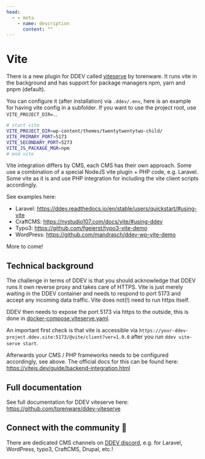 ```yaml
---
head:
  - - meta
    - name: description
      content: ""
---
```


# Vite

There is a new plugin for DDEV called [viteserve](https://github.com/torenware/ddev-viteserve) by torenware. It runs vite in the background and has support for package managers npm, yarn and pnpm (default).

You can configure it (after installation) via `.ddev/.env`, here is an example for having vite config in a subfolder. If you want to use the project root, use `VITE_PROJECT_DIR=.`.

```bash
# start vite
VITE_PROJECT_DIR=wp-content/themes/twentytwentytwo-child/
VITE_PRIMARY_PORT=5173
VITE_SECONDARY_PORT=5273
VITE_JS_PACKAGE_MGR=npm
# end vite
```

Vite integration differs by CMS, each CMS has their own approach. Some use a combination of a special NodeJS vite plugin + PHP code, e.g. Laravel. Some vite as it is and use PHP integration for including the vite client scripts accordingly.

See examples here:

- Laravel: https://ddev.readthedocs.io/en/stable/users/quickstart/#using-vite
- CraftCMS: https://nystudio107.com/docs/vite/#using-ddev
- Typo3: https://github.com/fgeierst/typo3-vite-demo
- WordPress: https://github.com/mandrasch/ddev-wp-vite-demo

More to come!

## Technical background

The challenge in terms of DDEV is that you should acknowledge that DDEV runs it own reverse proxy and takes care of HTTPS. Vite is just merely waiting in the DDEV container and needs to respond to port 5173 and accept any incoming data traffic. Vite does not(!) need to run https itself.

DDEV then needs to expose the port 5173 via https to the outside, this is done in [docker-compose.viteserve.yaml](https://github.com/torenware/ddev-viteserve/blob/master/docker-compose.viteserve.yaml).

An important first check is that vite is accessible via `https://your-ddev-project.ddev.site:5173/@vite/client?ver=1.0.0` after you run `ddev vite-serve start`.

Afterwards your CMS / PHP frameworks needs to be configured accordingly, see above. The official docs for this can be found here: https://vitejs.dev/guide/backend-integration.html

## Full documentation

See full documentation for DDEV viteserve here: https://github.com/torenware/ddev-viteserve

## Connect with the community 🤗

There are dedicated CMS channels on [DDEV discord](https://discord.gg/hCZFfAMc5k), e.g. for Laravel, WordPress, typo3, CraftCMS, Drupal, etc.!
